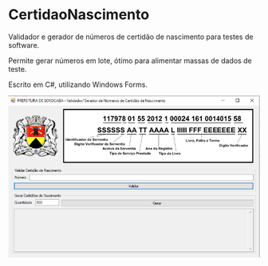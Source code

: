 # CertidaoNascimento
Validador e gerador de números de certidão de nascimento para testes de software.

Permite gerar números em lote, ótimo para alimentar massas de dados de teste.

Escrito em C#, utilizando Windows Forms.

![Alt text](screenshot.png?raw=true "Title")
